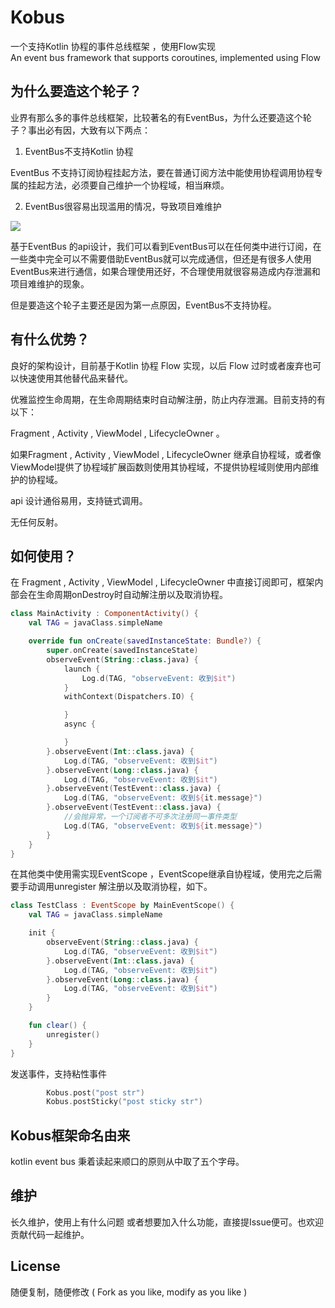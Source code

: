 # Kobus
一个支持Kotlin 协程的事件总线框架 ，使用Flow实现   
An event bus framework that supports coroutines, implemented using Flow 

##

## 为什么要造这个轮子？

业界有那么多的事件总线框架，比较著名的有EventBus，为什么还要造这个轮子？事出必有因，大致有以下两点：

1.  EventBus不支持Kotlin 协程

EventBus 不支持订阅协程挂起方法，要在普通订阅方法中能使用协程调用协程专属的挂起方法，必须要自己维护一个协程域，相当麻烦。

2.  EventBus很容易出现滥用的情况，导致项目难维护

![](https://p3-juejin.byteimg.com/tos-cn-i-k3u1fbpfcp/747c77cbaf634dd99bf4d289e6840ec4~tplv-k3u1fbpfcp-zoom-1.image)

基于EventBus 的api设计，我们可以看到EventBus可以在任何类中进行订阅，在一些类中完全可以不需要借助EventBus就可以完成通信，但还是有很多人使用EventBus来进行通信，如果合理使用还好，不合理使用就很容易造成内存泄漏和项目难维护的现象。

但是要造这个轮子主要还是因为第一点原因，EventBus不支持协程。

## 有什么优势？

良好的架构设计，目前基于Kotlin 协程 Flow 实现，以后 Flow 过时或者废弃也可以快速使用其他替代品来替代。

优雅监控生命周期，在生命周期结束时自动解注册，防止内存泄漏。目前支持的有以下：

Fragment , Activity , ViewModel , LifecycleOwner 。

如果Fragment , Activity , ViewModel , LifecycleOwner 继承自协程域，或者像ViewModel提供了协程域扩展函数则使用其协程域，不提供协程域则使用内部维护的协程域。

api 设计通俗易用，支持链式调用。

无任何反射。

## 如何使用？

在 Fragment , Activity , ViewModel , LifecycleOwner 中直接订阅即可，框架内部会在生命周期onDestroy时自动解注册以及取消协程。

```kotlin
class MainActivity : ComponentActivity() {
    val TAG = javaClass.simpleName

    override fun onCreate(savedInstanceState: Bundle?) {
        super.onCreate(savedInstanceState)
        observeEvent(String::class.java) {
            launch {
                Log.d(TAG, "observeEvent: 收到$it")
            }
            withContext(Dispatchers.IO) {

            }
            async {

            }
        }.observeEvent(Int::class.java) {
            Log.d(TAG, "observeEvent: 收到$it")
        }.observeEvent(Long::class.java) {
            Log.d(TAG, "observeEvent: 收到$it")
        }.observeEvent(TestEvent::class.java) {
            Log.d(TAG, "observeEvent: 收到${it.message}")
        }.observeEvent(TestEvent::class.java) {
            //会抛异常，一个订阅者不可多次注册同一事件类型
            Log.d(TAG, "observeEvent: 收到${it.message}")
        }
    }
}
```

在其他类中使用需实现EventScope ，EventScope继承自协程域，使用完之后需要手动调用unregister 解注册以及取消协程，如下。

```kotlin
class TestClass : EventScope by MainEventScope() {
    val TAG = javaClass.simpleName

    init {
        observeEvent(String::class.java) {
            Log.d(TAG, "observeEvent: 收到$it")
        }.observeEvent(Int::class.java) {
            Log.d(TAG, "observeEvent: 收到$it")
        }.observeEvent(Long::class.java) {
            Log.d(TAG, "observeEvent: 收到$it")
        }
    }

    fun clear() {
        unregister()
    }
}
```

发送事件，支持粘性事件

```kotlin
        Kobus.post("post str")
        Kobus.postSticky("post sticky str")
```

## Kobus框架命名由来

kotlin event bus 秉着读起来顺口的原则从中取了五个字母。

## 维护

长久维护，使用上有什么问题 或者想要加入什么功能，直接提Issue便可。也欢迎贡献代码一起维护。

## License

随便复制，随便修改 ( Fork as you like, modify as you like )
